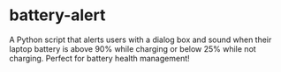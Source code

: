 # battery-alert
A Python script that alerts users with a dialog box and sound when their laptop battery is above 90% while charging or below 25% while not charging. Perfect for battery health management!
